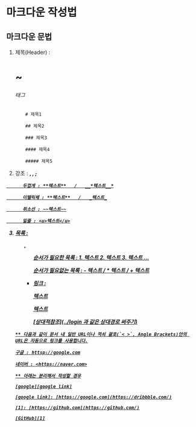# 마크다운 작성법

## 마크다운 문법

1. 제목(Header) : <h1> ~ <h6> 태그
```
       # 제목1

       ## 제목2

       ### 제목3

       #### 제목4

       ##### 제목5
```
 2.  강조 : <strong>, <em>, <del>, <u>
```
      두껍게 : **텍스트**   /   __*텍스트__*

      이텔릭체 : **텍스트**   /   _텍스트_

      취소선 : ~~텍스트~~

      밑줄 : <u>텍스트</u>
```
 3.  목록 : <ol>, <ul>

      순서가 필요한 목록 : 1. 텍스트  2. 텍스트  3. 텍스트 ...

      순서가 필요없는 목록 : - 텍스트  /   * 텍스트   /    + 텍스트

 4.  링크 : <a>

      [텍스트](https://google.com)

      [텍스트](https://naver.com "링크 설명(title)을 작성하세요.")

      [상대적참조](../login 과 같은 상대경로 써주기)

      

    ** 다음과 같이 문서 내 일반 URL이나 꺽쇠 괄호(`< >`, Angle Brackets)안의 URL은 자동으로 링크를 사용합니다.

    구글 : httsp://google.com

    네이버 : <https://naver.com>

    ** 아래는 분리해서 작성할 경우

    [google][google link]

    [google link]: [https://google.com](https://dribbble.com/)

    [1]: [https://github.com](https://github.com/)

    [GitHub][1]